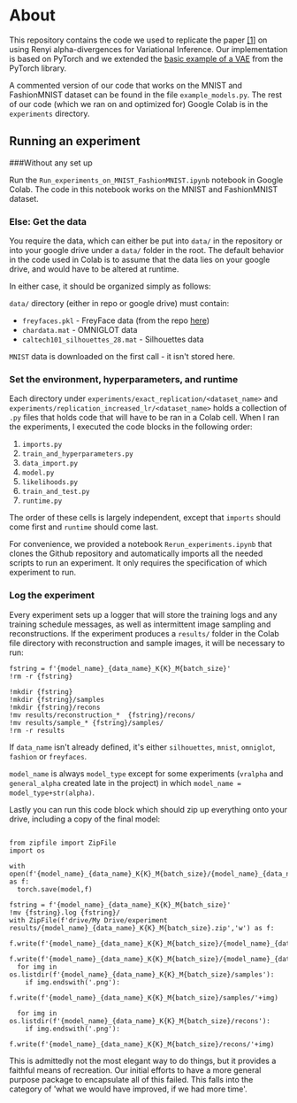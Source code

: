 # About
This repository contains the code we used to replicate the paper [[1]](https://arxiv.org/pdf/1602.02311.pdf) on using Renyi alpha-divergences for Variational Inference.
Our implementation is based on PyTorch and we extended the [basic example of a VAE](https://github.com/pytorch/examples/blob/master/vae/main.py) from the PyTorch library.

A commented version of our code that works on the MNIST and FashionMNIST dataset can be found in the file `example_models.py`. The rest of our code (which we ran on and optimized for) Google Colab is in the `experiments` directory.
## Running an experiment
###Without any set up

Run the `Run_experiments_on_MNIST_FashionMNIST.ipynb` notebook in Google Colab.
The code in this notebook works on the MNIST and FashionMNIST dataset.

### Else: Get the data
You require the data, which can either be put into `data/` in the repository or into your google drive under a `data/` folder in the root. The default behavior in the code used in Colab is to assume that the data lies on your google drive, and would have to be altered at runtime.

In either case, it should be organized simply as follows:

`data/` directory (either in repo or google drive) must contain:
  - `freyfaces.pkl`  - FreyFace data (from the repo [here](https://github.com/y0ast/Variational-Autoencoder/blob/master/freyfaces.pkl))
  - `chardata.mat` - OMNIGLOT data
  - `caltech101_silhouettes_28.mat` - Silhouettes data

`MNIST` data is downloaded on the first call - it isn't stored here.

### Set the environment, hyperparameters, and runtime

Each directory under `experiments/exact_replication/<dataset_name>` and `experiments/replication_increased_lr/<dataset_name>` holds a collection of `.py` files that holds code that will have to be ran in a Colab cell. When I ran the experiments, I executed the code blocks in the following order:

1. `imports.py` 
2. `train_and_hyperparameters.py`  
3. `data_import.py`
4. `model.py`
5. `likelihoods.py`
6. `train_and_test.py`
7. `runtime.py`

The order of these cells is largely independent, except that `imports` should come first and `runtime` should come last. 

For convenience, we provided a notebook `Rerun_experiments.ipynb` that clones the Github repository and automatically imports all the needed scripts to run an experiment. It only requires the specification of which experiment to run.

### Log the experiment

Every experiment sets up a logger that will store the training logs and any training schedule messages, as well as intermittent image sampling and reconstructions. If the experiment produces a `results/` folder in the Colab file directory with reconstruction and sample images, it will be necessary to run:
```
fstring = f'{model_name}_{data_name}_K{K}_M{batch_size}'
!rm -r {fstring}

!mkdir {fstring}
!mkdir {fstring}/samples
!mkdir {fstring}/recons
!mv results/reconstruction_*  {fstring}/recons/
!mv results/sample_* {fstring}/samples/
!rm -r results
```
If `data_name` isn't already defined, it's either `silhouettes`, `mnist`, `omniglot`, `fashion` or `freyfaces`. 

`model_name` is always `model_type` except for some experiments (`vralpha` and `general_alpha` created late in the project) in which `model_name = model_type+str(alpha)`.

Lastly you can run this code block which should zip up everything onto your drive, including a copy of the final model:
```

from zipfile import ZipFile
import os

with open(f'{model_name}_{data_name}_K{K}_M{batch_size}/{model_name}_{data_name}_K{K}_M{batch_size}.pt','wb') as f:
  torch.save(model,f)

fstring = f'{model_name}_{data_name}_K{K}_M{batch_size}'
!mv {fstring}.log {fstring}/
with ZipFile(f'drive/My Drive/experiment results/{model_name}_{data_name}_K{K}_M{batch_size}.zip','w') as f:
  f.write(f'{model_name}_{data_name}_K{K}_M{batch_size}/{model_name}_{data_name}_K{K}_M{batch_size}.pt')
  f.write(f'{model_name}_{data_name}_K{K}_M{batch_size}/{model_name}_{data_name}_K{K}_M{batch_size}.log')
  for img in os.listdir(f'{model_name}_{data_name}_K{K}_M{batch_size}/samples'):
    if img.endswith('.png'):
      f.write(f'{model_name}_{data_name}_K{K}_M{batch_size}/samples/'+img)

  for img in os.listdir(f'{model_name}_{data_name}_K{K}_M{batch_size}/recons'):
    if img.endswith('.png'):
      f.write(f'{model_name}_{data_name}_K{K}_M{batch_size}/recons/'+img)
```

This is admittedly not the most elegant way to do things, but it provides a faithful means of recreation. Our initial efforts to have a more general purpose package to encapsulate all of this failed. This falls into the category of 'what we would have improved, if we had more time'.

    
